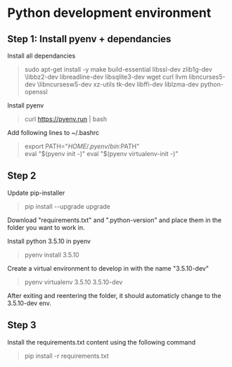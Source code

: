 # Python development environment

## Step 1: Install pyenv + dependancies

Install all dependancies
>sudo apt-get install -y make build-essential libssl-dev zlib1g-dev \libbz2-dev libreadline-dev libsqlite3-dev wget curl llvm libncurses5-dev \libncursesw5-dev xz-utils tk-dev libffi-dev liblzma-dev python-openssl

Install pyenv
>curl https://pyenv.run | bash

Add following lines to ~/.bashrc
>export PATH="$HOME/.pyenv/bin:$PATH"  
>eval "$(pyenv init -)"  
>eval "$(pyenv virtualenv-init -)"  

## Step 2
Update pip-installer
>pip install --upgrade upgrade

Download "requirements.txt" and ".python-version" and place them in the folder you want to work in.

Install python 3.5.10 in pyenv
>pyenv install 3.5.10

Create a virtual environment to develop in with the name "3.5.10-dev" 
>pyenv virtualenv 3.5.10 3.5.10-dev

After exiting and reentering the folder, it should automaticly change to the 3.5.10-dev env.

## Step 3
Install the requirements.txt content using the following command
>pip install -r requirements.txt
